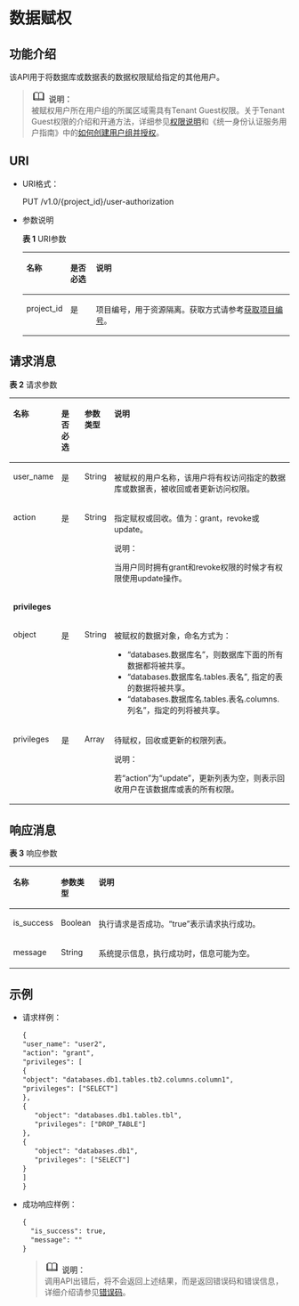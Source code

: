 # 数据赋权<a name="dli_02_0039"></a>

## 功能介绍<a name="se8490992842549b6a3c256bc5e018bc7"></a>

该API用于将数据库或数据表的数据权限赋给指定的其他用户。

>![](public_sys-resources/icon-note.gif) **说明：**   
>被赋权用户所在用户组的所属区域需具有Tenant Guest权限。关于Tenant Guest权限的介绍和开通方法，详细参见[权限说明](http://support.huaweicloud.com/usermanual-permissions/zh-cn_topic_0063498930.html)和《统一身份认证服务用户指南》中的[如何创建用户组并授权](http://support.huaweicloud.com/usermanual-iam/zh-cn_topic_0046611269.html)。  

## URI<a name="sed20525659cf4b48837c283af3e523bd"></a>

-   URI格式：

    PUT /v1.0/\{project\_id\}/user-authorization

-   参数说明

    **表 1**  URI参数

    <a name="zh-cn_topic_0069077803_table60779388"></a>
    <table><thead align="left"><tr id="zh-cn_topic_0069077803_row61411666"><th class="cellrowborder" valign="top" width="10.891089108910892%" id="mcps1.2.4.1.1"><p id="a420a62a594f9410eaea229ffc8037a61"><a name="a420a62a594f9410eaea229ffc8037a61"></a><a name="a420a62a594f9410eaea229ffc8037a61"></a>名称</p>
    </th>
    <th class="cellrowborder" valign="top" width="9.900990099009901%" id="mcps1.2.4.1.2"><p id="zh-cn_topic_0069077803_p873025824211"><a name="zh-cn_topic_0069077803_p873025824211"></a><a name="zh-cn_topic_0069077803_p873025824211"></a>是否必选</p>
    </th>
    <th class="cellrowborder" valign="top" width="79.20792079207921%" id="mcps1.2.4.1.3"><p id="a692d3cd97b464aed90ba6d841900a4a5"><a name="a692d3cd97b464aed90ba6d841900a4a5"></a><a name="a692d3cd97b464aed90ba6d841900a4a5"></a>说明</p>
    </th>
    </tr>
    </thead>
    <tbody><tr id="zh-cn_topic_0069077803_row48589216"><td class="cellrowborder" valign="top" width="10.891089108910892%" headers="mcps1.2.4.1.1 "><p id="zh-cn_topic_0069077803_p43412436"><a name="zh-cn_topic_0069077803_p43412436"></a><a name="zh-cn_topic_0069077803_p43412436"></a>project_id</p>
    </td>
    <td class="cellrowborder" valign="top" width="9.900990099009901%" headers="mcps1.2.4.1.2 "><p id="zh-cn_topic_0069077803_p26746391"><a name="zh-cn_topic_0069077803_p26746391"></a><a name="zh-cn_topic_0069077803_p26746391"></a>是</p>
    </td>
    <td class="cellrowborder" valign="top" width="79.20792079207921%" headers="mcps1.2.4.1.3 "><p id="zh-cn_topic_0069077803_p18974100"><a name="zh-cn_topic_0069077803_p18974100"></a><a name="zh-cn_topic_0069077803_p18974100"></a>项目编号，用于资源隔离。获取方式请参考<a href="获取项目编号.md">获取项目编号</a>。</p>
    </td>
    </tr>
    </tbody>
    </table>


## 请求消息<a name="s23efeb265f5547b185ae9824f2c33bf4"></a>

**表 2**  请求参数

<a name="zh-cn_topic_0069077916_table53369778"></a>
<table><thead align="left"><tr id="zh-cn_topic_0069077916_row2607862"><th class="cellrowborder" valign="top" width="10%" id="mcps1.2.5.1.1"><p id="zh-cn_topic_0069077916_p14149210296"><a name="zh-cn_topic_0069077916_p14149210296"></a><a name="zh-cn_topic_0069077916_p14149210296"></a>名称</p>
</th>
<th class="cellrowborder" valign="top" width="9%" id="mcps1.2.5.1.2"><p id="ad6ac0587ffb9451a8c08638dc5eeff31"><a name="ad6ac0587ffb9451a8c08638dc5eeff31"></a><a name="ad6ac0587ffb9451a8c08638dc5eeff31"></a>是否必选</p>
</th>
<th class="cellrowborder" valign="top" width="9%" id="mcps1.2.5.1.3"><p id="zh-cn_topic_0069077916_p181498118295"><a name="zh-cn_topic_0069077916_p181498118295"></a><a name="zh-cn_topic_0069077916_p181498118295"></a>参数类型</p>
</th>
<th class="cellrowborder" valign="top" width="72%" id="mcps1.2.5.1.4"><p id="zh-cn_topic_0069077916_p61491811298"><a name="zh-cn_topic_0069077916_p61491811298"></a><a name="zh-cn_topic_0069077916_p61491811298"></a>说明</p>
</th>
</tr>
</thead>
<tbody><tr id="zh-cn_topic_0069077916_row50061100"><td class="cellrowborder" valign="top" width="10%" headers="mcps1.2.5.1.1 "><p id="zh-cn_topic_0069077916_p28417282"><a name="zh-cn_topic_0069077916_p28417282"></a><a name="zh-cn_topic_0069077916_p28417282"></a>user_name</p>
</td>
<td class="cellrowborder" valign="top" width="9%" headers="mcps1.2.5.1.2 "><p id="zh-cn_topic_0069077916_p20098542"><a name="zh-cn_topic_0069077916_p20098542"></a><a name="zh-cn_topic_0069077916_p20098542"></a>是</p>
</td>
<td class="cellrowborder" valign="top" width="9%" headers="mcps1.2.5.1.3 "><p id="zh-cn_topic_0069077916_p17369173"><a name="zh-cn_topic_0069077916_p17369173"></a><a name="zh-cn_topic_0069077916_p17369173"></a>String</p>
</td>
<td class="cellrowborder" valign="top" width="72%" headers="mcps1.2.5.1.4 "><p id="zh-cn_topic_0069077916_p64725793"><a name="zh-cn_topic_0069077916_p64725793"></a><a name="zh-cn_topic_0069077916_p64725793"></a>被赋权的用户名称，该用户将有权访问指定的数据库或数据表，被收回或者更新访问权限。</p>
</td>
</tr>
<tr id="zh-cn_topic_0069077916_row45661233"><td class="cellrowborder" valign="top" width="10%" headers="mcps1.2.5.1.1 "><p id="zh-cn_topic_0069077916_p7572367"><a name="zh-cn_topic_0069077916_p7572367"></a><a name="zh-cn_topic_0069077916_p7572367"></a>action</p>
</td>
<td class="cellrowborder" valign="top" width="9%" headers="mcps1.2.5.1.2 "><p id="zh-cn_topic_0069077916_p9381957"><a name="zh-cn_topic_0069077916_p9381957"></a><a name="zh-cn_topic_0069077916_p9381957"></a>是</p>
</td>
<td class="cellrowborder" valign="top" width="9%" headers="mcps1.2.5.1.3 "><p id="zh-cn_topic_0069077916_p21741052"><a name="zh-cn_topic_0069077916_p21741052"></a><a name="zh-cn_topic_0069077916_p21741052"></a>String</p>
</td>
<td class="cellrowborder" valign="top" width="72%" headers="mcps1.2.5.1.4 "><p id="zh-cn_topic_0069077916_p16194779"><a name="zh-cn_topic_0069077916_p16194779"></a><a name="zh-cn_topic_0069077916_p16194779"></a>指定赋权或回收。值为：grant，revoke或update。</p>
<div class="note" id="note18490191317017"><a name="note18490191317017"></a><a name="note18490191317017"></a><span class="notetitle"> 说明： </span><div class="notebody"><p id="p74913133018"><a name="p74913133018"></a><a name="p74913133018"></a>当用户同时拥有grant和revoke权限的时候才有权限使用update操作。</p>
</div></div>
</td>
</tr>
<tr id="zh-cn_topic_0069077916_row11535290"><td class="cellrowborder" colspan="4" valign="top" headers="mcps1.2.5.1.1 mcps1.2.5.1.2 mcps1.2.5.1.3 mcps1.2.5.1.4 "><p id="zh-cn_topic_0069077916_p61943273"><a name="zh-cn_topic_0069077916_p61943273"></a><a name="zh-cn_topic_0069077916_p61943273"></a><strong id="zh-cn_topic_0069077916_b20618548"><a name="zh-cn_topic_0069077916_b20618548"></a><a name="zh-cn_topic_0069077916_b20618548"></a>privileges</strong></p>
</td>
</tr>
<tr id="zh-cn_topic_0069077916_row51349205"><td class="cellrowborder" valign="top" width="10%" headers="mcps1.2.5.1.1 "><p id="zh-cn_topic_0069077916_p65644901"><a name="zh-cn_topic_0069077916_p65644901"></a><a name="zh-cn_topic_0069077916_p65644901"></a>object</p>
</td>
<td class="cellrowborder" valign="top" width="9%" headers="mcps1.2.5.1.2 "><p id="zh-cn_topic_0069077916_p15636737"><a name="zh-cn_topic_0069077916_p15636737"></a><a name="zh-cn_topic_0069077916_p15636737"></a>是</p>
</td>
<td class="cellrowborder" valign="top" width="9%" headers="mcps1.2.5.1.3 "><p id="zh-cn_topic_0069077916_p58616210"><a name="zh-cn_topic_0069077916_p58616210"></a><a name="zh-cn_topic_0069077916_p58616210"></a>String</p>
</td>
<td class="cellrowborder" valign="top" width="72%" headers="mcps1.2.5.1.4 "><p id="p145161816114417"><a name="p145161816114417"></a><a name="p145161816114417"></a>被赋权的数据对象，命名方式为：</p>
<a name="ul822662703"></a><a name="ul822662703"></a><ul id="ul822662703"><li>“databases.数据库名”，则数据库下面的所有数据都将被共享。</li><li>“databases.数据库名.tables.表名”, 指定的表的数据将被共享。</li><li>“databases.数据库名.tables.表名.columns.列名”，指定的列将被共享。</li></ul>
</td>
</tr>
<tr id="zh-cn_topic_0069077916_row21871945"><td class="cellrowborder" valign="top" width="10%" headers="mcps1.2.5.1.1 "><p id="zh-cn_topic_0069077916_p26797084"><a name="zh-cn_topic_0069077916_p26797084"></a><a name="zh-cn_topic_0069077916_p26797084"></a>privileges</p>
</td>
<td class="cellrowborder" valign="top" width="9%" headers="mcps1.2.5.1.2 "><p id="zh-cn_topic_0069077916_p23080233"><a name="zh-cn_topic_0069077916_p23080233"></a><a name="zh-cn_topic_0069077916_p23080233"></a>是</p>
</td>
<td class="cellrowborder" valign="top" width="9%" headers="mcps1.2.5.1.3 "><p id="zh-cn_topic_0069077916_p57559574"><a name="zh-cn_topic_0069077916_p57559574"></a><a name="zh-cn_topic_0069077916_p57559574"></a>Array</p>
</td>
<td class="cellrowborder" valign="top" width="72%" headers="mcps1.2.5.1.4 "><p id="p146041754504"><a name="p146041754504"></a><a name="p146041754504"></a>待赋权，回收或更新的权限列表。</p>
<div class="note" id="note1158117121315"><a name="note1158117121315"></a><a name="note1158117121315"></a><span class="notetitle"> 说明： </span><div class="notebody"><p id="p75812129118"><a name="p75812129118"></a><a name="p75812129118"></a>若<span class="parmname" id="parmname1429412301816"><a name="parmname1429412301816"></a><a name="parmname1429412301816"></a>“action”</span>为<span class="parmvalue" id="parmvalue162297351210"><a name="parmvalue162297351210"></a><a name="parmvalue162297351210"></a>“update”</span>，更新列表为空，则表示回收用户在该数据库或表的所有权限。</p>
</div></div>
</td>
</tr>
</tbody>
</table>

## 响应消息<a name="s2abe68e5f6df419f83a67c17b36a4bcc"></a>

**表 3**  响应参数

<a name="zh-cn_topic_0069077916_table4786990"></a>
<table><thead align="left"><tr id="zh-cn_topic_0069077916_row52019407"><th class="cellrowborder" valign="top" width="12%" id="mcps1.2.4.1.1"><p id="zh-cn_topic_0069077916_p85149332910"><a name="zh-cn_topic_0069077916_p85149332910"></a><a name="zh-cn_topic_0069077916_p85149332910"></a>名称</p>
</th>
<th class="cellrowborder" valign="top" width="10%" id="mcps1.2.4.1.2"><p id="zh-cn_topic_0069077916_p105143342916"><a name="zh-cn_topic_0069077916_p105143342916"></a><a name="zh-cn_topic_0069077916_p105143342916"></a>参数类型</p>
</th>
<th class="cellrowborder" valign="top" width="78%" id="mcps1.2.4.1.3"><p id="zh-cn_topic_0069077916_p17514733296"><a name="zh-cn_topic_0069077916_p17514733296"></a><a name="zh-cn_topic_0069077916_p17514733296"></a>说明</p>
</th>
</tr>
</thead>
<tbody><tr id="zh-cn_topic_0069077916_row15291011"><td class="cellrowborder" valign="top" width="12%" headers="mcps1.2.4.1.1 "><p id="zh-cn_topic_0069077916_p30612383"><a name="zh-cn_topic_0069077916_p30612383"></a><a name="zh-cn_topic_0069077916_p30612383"></a>is_success</p>
</td>
<td class="cellrowborder" valign="top" width="10%" headers="mcps1.2.4.1.2 "><p id="zh-cn_topic_0069077916_p58126760"><a name="zh-cn_topic_0069077916_p58126760"></a><a name="zh-cn_topic_0069077916_p58126760"></a>Boolean</p>
</td>
<td class="cellrowborder" valign="top" width="78%" headers="mcps1.2.4.1.3 "><p id="p2699162916159"><a name="p2699162916159"></a><a name="p2699162916159"></a>执行请求是否成功。<span class="parmvalue" id="parmvalue8198034161044"><a name="parmvalue8198034161044"></a><a name="parmvalue8198034161044"></a>“true”</span>表示请求执行成功。</p>
</td>
</tr>
<tr id="zh-cn_topic_0069077916_row28715415"><td class="cellrowborder" valign="top" width="12%" headers="mcps1.2.4.1.1 "><p id="zh-cn_topic_0069077916_p44247284"><a name="zh-cn_topic_0069077916_p44247284"></a><a name="zh-cn_topic_0069077916_p44247284"></a>message</p>
</td>
<td class="cellrowborder" valign="top" width="10%" headers="mcps1.2.4.1.2 "><p id="zh-cn_topic_0069077916_p60598252"><a name="zh-cn_topic_0069077916_p60598252"></a><a name="zh-cn_topic_0069077916_p60598252"></a>String</p>
</td>
<td class="cellrowborder" valign="top" width="78%" headers="mcps1.2.4.1.3 "><p id="p069962915150"><a name="p069962915150"></a><a name="p069962915150"></a>系统提示信息，执行成功时，信息可能为空。</p>
</td>
</tr>
</tbody>
</table>

## 示例<a name="section462957915344"></a>

-   请求样例：

    ```
    {
    "user_name": "user2",
    "action": "grant",
    "privileges": [
    {
    "object": "databases.db1.tables.tb2.columns.column1",
    "privileges": ["SELECT"]
    },
    {
       "object": "databases.db1.tables.tbl",
       "privileges": ["DROP_TABLE"]
    },
    {
       "object": "databases.db1",
       "privileges": ["SELECT"]
    }
    ]
    }
    ```

-   成功响应样例：

    ```
    {
      "is_success": true,
      "message": "" 
    }
    ```

    >![](public_sys-resources/icon-note.gif) **说明：**   
    >调用API出错后，将不会返回上述结果，而是返回错误码和错误信息，详细介绍请参见[错误码](错误码.md)。  


